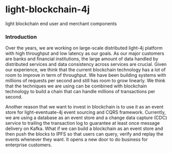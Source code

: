 # light-blockchain-4j
light blockchain end user and merchant components

### Introduction

Over the years, we are working on large-scale distributed light-4j platform with high throughput and low latency as our goals. As our major customers are banks and financial institutions, the large amount of data handled by distributed services and data consistency across services are crucial. Given our experience, we think that the current blockchain technology has a lot of room to improve in term of throughput. We have been building systems with millions of requests per second and still has room to grow linearly. We think that the techniques we are using can be combined with blockchain technology to build a chain that can handle millions of transactions per second. 

Another reason that we want to invest in blockchain is to use it as an event store for light-eventuate-4j event sourcing and CQRS framework. Currently, we are using a database as an event store and a change data capture (CDC) service to trailing the transaction log to guarantee at least once message delivery on Kafka. What if we can build a blockchain as an event store and then push the blocks to IPFS so that users can query, verify and replay the events whenever they want. It opens a new door to do business for enterprise customers. 

